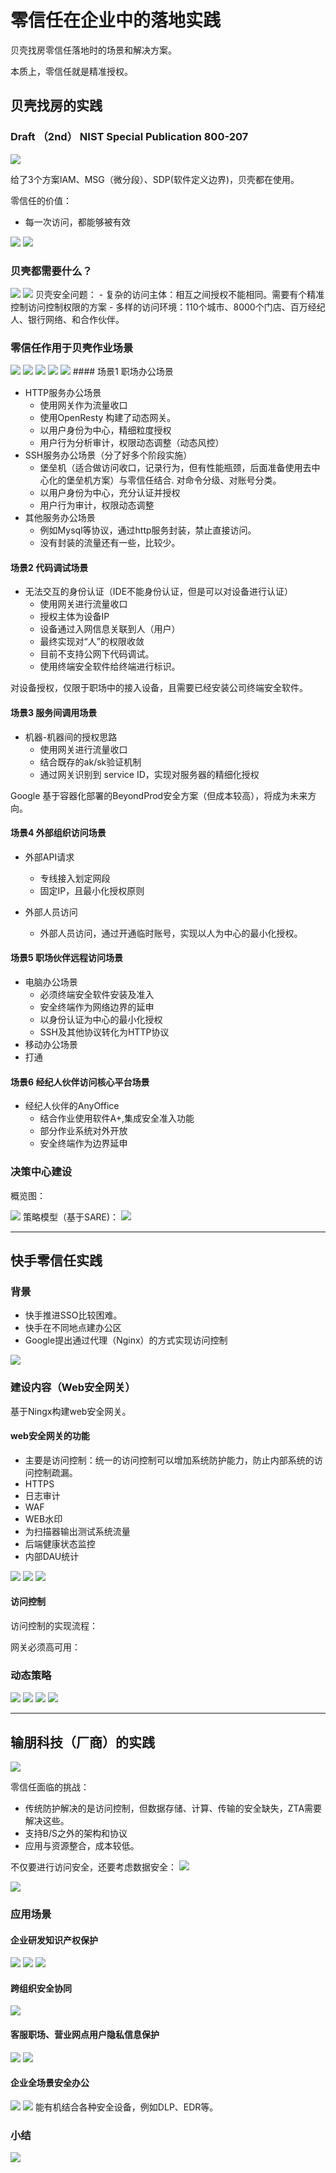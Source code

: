 # 零信任在企业中的落地实践

贝壳找房零信任落地时的场景和解决方案。

本质上，零信任就是精准授权。

## 贝壳找房的实践
### Draft （2nd） NIST Special Publication 800-207

<img src="images/零信任在企业落地/NIST给出的ZTA3种方案.png">

给了3个方案IAM、MSG（微分段）、SDP(软件定义边界)，贝壳都在使用。

零信任的价值：
- 每一次访问，都能够被有效

<img src="images\零信任在企业落地\贝壳零信任安全网络访问环境设计思路.png">

<img src="images\零信任在企业落地\贝壳零信任的意义-便捷的网络访问方式.png">




### 贝壳都需要什么？
<img src="images\零信任在企业落地\贝壳零信任面临的问题1.png">
<img src="images\零信任在企业落地\贝壳零信任面临的问题2.png">
贝壳安全问题：
- 复杂的访问主体：相互之间授权不能相同。需要有个精准控制访问控制权限的方案
- 多样的访问环境：110个城市、8000个门店、百万经纪人、银行网络、和合作伙伴。

### 零信任作用于贝壳作业场景
<img src="images\零信任在企业落地\贝壳零信任场景1.png">
<img src="images\零信任在企业落地\贝壳零信任场景2.png">
<img src="images\零信任在企业落地\贝壳零信任场景3.png">
<img src="images\零信任在企业落地\贝壳零信任场景4.png">
<img src="images\零信任在企业落地\贝壳零信任场景5.png">
#### 场景1 职场办公场景

- HTTP服务办公场景
  - 使用网关作为流量收口
  - 使用OpenResty 构建了动态网关。
  - 以用户身份为中心，精细粒度授权
  - 用户行为分析审计，权限动态调整（动态风控）
- SSH服务办公场景（分了好多个阶段实施）
  - 堡垒机（适合做访问收口，记录行为，但有性能瓶颈，后面准备使用去中心化的堡垒机方案）与零信任结合. 对命令分级、对账号分类。
  - 以用户身份为中心，充分认证并授权
  - 用户行为审计，权限动态调整
- 其他服务办公场景
  - 例如Mysql等协议，通过http服务封装，禁止直接访问。
  - 没有封装的流量还有一些，比较少。

####  场景2 代码调试场景

- 无法交互的身份认证（IDE不能身份认证，但是可以对设备进行认证）
  - 使用网关进行流量收口
  - 授权主体为设备IP
  - 设备通过入网信息关联到人（用户）
  - 最终实现对“人”的权限收敛
  - 目前不支持公网下代码调试。
  - 使用终端安全软件给终端进行标识。

对设备授权，仅限于职场中的接入设备，且需要已经安装公司终端安全软件。

####  场景3 服务间调用场景

- 机器-机器间的授权思路
  - 使用网关进行流量收口
  - 结合既存的ak/sk验证机制
  - 通过网关识别到 service ID，实现对服务器的精细化授权

Google 基于容器化部署的BeyondProd安全方案（但成本较高），将成为未来方向。

####  场景4 外部组织访问场景

- 外部API请求
  - 专线接入划定网段
  - 固定IP，且最小化授权原则

- 外部人员访问
  - 外部人员访问，通过开通临时账号，实现以人为中心的最小化授权。

####  场景5 职场伙伴远程访问场景

- 电脑办公场景
  - 必须终端安全软件安装及准入
  - 安全终端作为网络边界的延申
  - 以身份认证为中心的最小化授权
  - SSH及其他协议转化为HTTP协议
- 移动办公场景
 - 打通

####  场景6 经纪人伙伴访问核心平台场景

- 经纪人伙伴的AnyOffice
  - 结合作业使用软件A+,集成安全准入功能
  - 部分作业系统对外开放
  - 安全终端作为边界延申

###  决策中心建设

概览图：

<img src="images\零信任在企业落地\贝壳零信任设计方案.png">
策略模型（基于SARE)：
<img src="images\零信任在企业落地\贝壳零信任架构的策略模型.png">

---

## 快手零信任实践

### 背景
- 快手推进SSO比较困难。
- 快手在不同地点建办公区
- Google提出通过代理（Nginx）的方式实现访问控制
<img src="images\零信任在企业落地\快手零信任实践背景.png">

### 建设内容（Web安全网关）
基于Ningx构建web安全网关。
#### web安全网关的功能
- 主要是访问控制：统一的访问控制可以增加系统防护能力，防止内部系统的访问控制疏漏。
- HTTPS
- 日志审计
- WAF
- WEB水印
- 为扫描器输出测试系统流量
- 后端健康状态监控
- 内部DAU统计


<img src="images\零信任在企业落地\快手零信任实践web安全网关功能.png">
<img src="images\零信任在企业落地\快手零信任实践web安全网关功能1.png">
<img src="images\零信任在企业落地\快手零信任实践web安全网关性能.png">

#### 访问控制
访问控制的实现流程：

网关必须高可用：


### 动态策略


<img src="images\零信任在企业落地\快手零信任实践动态策略实现.png">
<img src="images\零信任在企业落地\快手零信任实践动态策略实现1.png">
<img src="images\零信任在企业落地\快手零信任实践动态策略实现2.png">
<img src="images\零信任在企业落地\快手零信任实践动态策略实现3.png">

---

## 输朋科技（厂商）的实践

<img src="images/零信任在企业落地/零信任网络访问(ZTNA)框架.png">

零信任面临的挑战：
- 传统防护解决的是访问控制，但数据存储、计算、传输的安全缺失，ZTA需要解决这些。
- 支持B/S之外的架构和协议
- 应用与资源整合，成本较低。


不仅要进行访问安全，还要考虑数据安全：
<img src="images\零信任在企业落地\零信任基础设施.png">

<img src="images\零信任在企业落地\零信任基础设施1.png">

### 应用场景

#### 企业研发知识产权保护


<img src="images/零信任在企业落地/企业研发知识产权保护困难.png">

<img src="images/零信任在企业落地/企业研发知识产权保护场景ZTA解决方案.png">

<img src="images/零信任在企业落地/数鹏科技企业研发知识产权保护场景ZTA解决方案1.png">


#### 跨组织安全协同

<img src="images/零信任在企业落地/数鹏科技跨组织安全协同方案.png">


#### 客服职场、营业网点用户隐私信息保护

<img src="images/零信任在企业落地/数鹏科技客服职场营业网点用户隐私保护场景ZTA解决方案.png">

<img src="images/零信任在企业落地/数鹏科技客服职场营业网点用户隐私保护场景ZTA解决方案2.png">

#### 企业全场景安全办公

<img src="images/零信任在企业落地/数鹏科技企业全场景安全办公方案.png">

<img src="images/零信任在企业落地/数鹏科技企业全场景安全办公方案1.png">
能有机结合各种安全设备，例如DLP、EDR等。

### 小结

<img src="images/零信任在企业落地/数鹏科技ZTA解决方案优势.png">